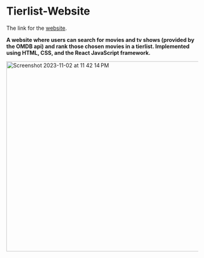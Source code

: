 # Tierlist-Website

The link for the [website](https://KidusLegesse.github.io/TierList). 

**A website where users can search for movies and tv shows (provided by the OMDB api) and rank those chosen movies in a tierlist. Implemented using HTML, CSS, and the React JavaScript framework.**

<img width="1400" height="500" alt="Screenshot 2023-11-02 at 11 42 14 PM" src="https://github.com/KidusLegesse/Tierlist-Website/assets/121209291/2d92941e-840d-46b8-90ab-78ea2436e32d">
